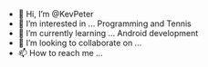 - 👋 Hi, I’m @KevPeter
- 👀 I’m interested in ... Programming and Tennis 
- 🌱 I’m currently learning ... Android development
- 💞️ I’m looking to collaborate on ...
- 📫 How to reach me ...

<!---
KevPeter/KevPeter is a ✨ special ✨ repository because its `README.md` (this file) appears on your GitHub profile.
You can click the Preview link to take a look at your changes.
--->
